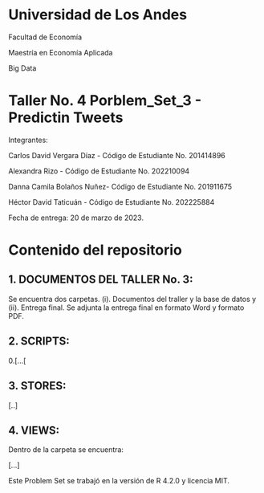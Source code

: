 # Universidad de Los Andes

Facultad de Economía

Maestría en Economía Aplicada

Big Data

# Taller No. 4 Porblem_Set_3 - Predictin Tweets

Integrantes: 

Carlos David Vergara Díaz -
Código de Estudiante No. 201414896

Alexandra Rizo - 
Código de Estudiante No. 202210094

Danna Camila Bolaños Nuñez- 
Código de Estudiante No. 201911675

Héctor David Taticuán - 
Código de Estudiante No. 202225884

Fecha de entrega: 20 de marzo de 2023. 

# Contenido del repositorio

## 1. DOCUMENTOS DEL TALLER No. 3:

Se encuentra dos carpetas. (i). Documentos del traller y la base de datos y (ii). Entrega final. Se adjunta la entrega final en formato Word y formato PDF. 

## 2. SCRIPTS:

0.[...[

 

## 3. STORES:

[..]

## 4. VIEWS:

Dentro de la carpeta se encuentra: 

[...]

Este Problem Set se trabajó en la versión de R 4.2.0 y licencia MIT. 

